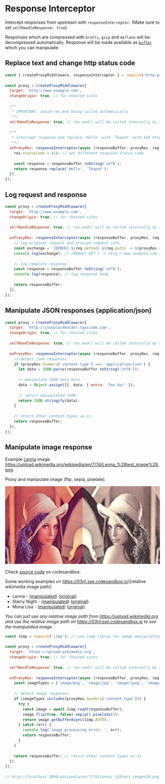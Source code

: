 # Response Interceptor

Intercept responses from upstream with `responseInterceptor`. (Make sure to set `selfHandleResponse: true`)

Responses which are compressed with `brotli`, `gzip` and `deflate` will be decompressed automatically. Response will be made available as [`buffer`](https://nodejs.org/api/buffer.html) which you can manipulate.

## Replace text and change http status code

```js
const { createProxyMiddleware, responseInterceptor } = require('http-proxy-middleware');

const proxy = createProxyMiddleware({
  target: 'http://www.example.com',
  changeOrigin: true, // for vhosted sites

  /**
   * IMPORTANT: avoid res.end being called automatically
   **/
  selfHandleResponse: true, // res.end() will be called internally by responseInterceptor()

  /**
   * Intercept response and replace 'Hello' with 'Teapot' with 418 http response status code
   **/
  onProxyRes: responseInterceptor(async (responseBuffer, proxyRes, req, res) => {
    res.statusCode = 418; // set different response status code

    const response = responseBuffer.toString('utf8');
    return response.replace('Hello', 'Teapot');
  }),
});
```

## Log request and response

```javascript
const proxy = createProxyMiddleware({
  target: 'http://www.example.com',
  changeOrigin: true, // for vhosted sites

  selfHandleResponse: true, // res.end() will be called internally by responseInterceptor()

  onProxyRes: responseInterceptor(async (responseBuffer, proxyRes, req, res) => {
    // log original request and proxied request info
    const exchange = `[DEBUG] ${req.method} ${req.path} -> ${proxyRes.req.protocol}//${proxyRes.req.host}${proxyRes.req.path} [${proxyRes.statusCode}]`;
    console.log(exchange); // [DEBUG] GET / -> http://www.example.com [200]

    // log complete response
    const response = responseBuffer.toString('utf8');
    console.log(response); // log response body

    return responseBuffer;
  }),
});
```

## Manipulate JSON responses (application/json)

```javascript
const proxy = createProxyMiddleware({
  target: 'http://jsonplaceholder.typicode.com',
  changeOrigin: true, // for vhosted sites

  selfHandleResponse: true, // res.end() will be called internally by responseInterceptor()

  onProxyRes: responseInterceptor(async (responseBuffer, proxyRes, req, res) => {
    // detect json responses
    if (proxyRes.headers['content-type'] === 'application/json') {
      let data = JSON.parse(responseBuffer.toString('utf8'));

      // manipulate JSON data here
      data = Object.assign({}, data, { extra: 'foo bar' });

      // return manipulated JSON
      return JSON.stringify(data);
    }

    // return other content-types as-is
    return responseBuffer;
  }),
});
```

## Manipulate image response

Example [Lenna](https://en.wikipedia.org/wiki/Lenna) image: <https://upload.wikimedia.org/wikipedia/en/7/7d/Lenna_%28test_image%29.png>

Proxy and manipulate image (flip, sepia, pixelate).

[![Image of Lenna](../.github/docs/response-interceptor-lenna.png)](https://codesandbox.io/s/trusting-engelbart-03rjl)

Check [source code](https://codesandbox.io/s/trusting-engelbart-03rjl) on codesandbox.

Some working examples on <https://03rjl.sse.codesandbox.io>/[relative wikimedia image path]:

- Lenna - ([manipulated](https://03rjl.sse.codesandbox.io/wikipedia/en/7/7d/Lenna_%28test_image%29.png)) ([original](https://upload.wikimedia.org/wikipedia/en/7/7d/Lenna_%28test_image%29.png)).
- Starry Night - ([manipulated](https://03rjl.sse.codesandbox.io/wikipedia/commons/thumb/e/ea/Van_Gogh_-_Starry_Night_-_Google_Art_Project.jpg/1024px-Van_Gogh_-_Starry_Night_-_Google_Art_Project.jpg)) ([original](https://upload.wikimedia.org/wikipedia/commons/thumb/e/ea/Van_Gogh_-_Starry_Night_-_Google_Art_Project.jpg/1024px-Van_Gogh_-_Starry_Night_-_Google_Art_Project.jpg)).
- Mona Lisa - ([manipulated](https://03rjl.sse.codesandbox.io/wikipedia/commons/thumb/e/ec/Mona_Lisa%2C_by_Leonardo_da_Vinci%2C_from_C2RMF_retouched.jpg/800px-Mona_Lisa%2C_by_Leonardo_da_Vinci%2C_from_C2RMF_retouched.jpg)) ([original](https://upload.wikimedia.org/wikipedia/commons/thumb/e/ec/Mona_Lisa%2C_by_Leonardo_da_Vinci%2C_from_C2RMF_retouched.jpg/800px-Mona_Lisa%2C_by_Leonardo_da_Vinci%2C_from_C2RMF_retouched.jpg)).

_You can just use any relative image path from <https://upload.wikimedia.org> and use the relative image path on <https://03rjl.sse.codesandbox.io> to see the manipulated image._

```javascript
const Jimp = require('jimp'); // use jimp libray for image manipulation

const proxy = createProxyMiddleware({
  target: 'https://upload.wikimedia.org',
  changeOrigin: true, // for vhosted sites

  selfHandleResponse: true, // res.end() will be called internally by responseInterceptor()

  onProxyRes: responseInterceptor(async (responseBuffer, proxyRes, req, res) => {
    const imageTypes = ['image/png', 'image/jpg', 'image/jpeg', 'image/gif'];

    // detect image responses
    if (imageTypes.includes(proxyRes.headers['content-type'])) {
      try {
        const image = await Jimp.read(responseBuffer);
        image.flip(true, false).sepia().pixelate(5);
        return image.getBufferAsync(Jimp.AUTO);
      } catch (err) {
        console.log('image processing error: ', err);
        return responseBuffer;
      }
    }

    return responseBuffer; // return other content-types as-is
  }),
});

// http://localhost:3000/wikipedia/en/7/7d/Lenna\_%28test_image%29.png
```
